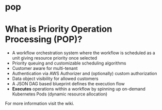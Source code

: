 # pop

What is Priority Operation Processing (POP)?
================

*   A workflow orchestration system where the workflow is scheduled as a unit giving resource priority once selected
*   Priority queuing and customizable scheduling algorithms
*   Customer aware for multi-tenant
*   Authentication via AWS Authorizer and (optionally) custom authorization
*   Data object visibility for allowed customers
*   A JSON DAG based blueprint defines the execution flow
*   **Executes** operations within a workflow by spinning up on-demand Kubernetes Pods (dynamic resource allocation)

For more information visit the wiki.
